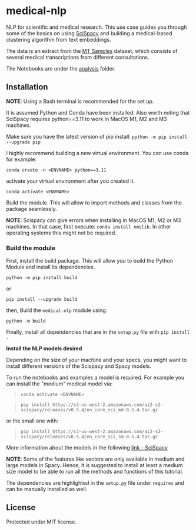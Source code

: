 # medical-nlp

NLP for scientific and medical research. This use case guides you through some of the basics on using [SciSpacy](https://allenai.github.io/scispacy/) and building a medical-based clustering algorithm from text embeddings. 

The data is an extract from the [MT Samples](https://mtsamples.com/) dataset, which consists of several medical transcriptions from different consultations. 

The Notebooks are under the [analysis](/analysis/) folder. 


## Installation 

**NOTE**: Using a Bash terminal is recommended for the set up. 

It is assumed Python and Conda have been installed. Also worth noting that SciSpacy requires python==3.11 to work in MacOS M1, M2 and M3 machines. 

Make sure you have the latest version of pip install: `python -m pip install --upgrade pip`

I highly recommend building a new virtual environment. You can use conda for example: 

`conda create -n <ENVNAME> python==3.11`

activate your virtual environment after you created it.

`conda activate <ENVNAME>`

Build the module. This will allow to import methods and classes from the package seamlessly.

**NOTE**: Scispacy can give errors when installing in MacOS M1, M2 or M3 machines. In that case, first execute:
`conda install nmslib`. In other operating systems this might not be required.

### Build the module

First, install the build package. This will allow you to build the Python Module and install its dependencies. 

`python -m pip install build`

or

`pip install --upgrade build`

then, Build the `medical-nlp` module using: 

`python -m build`

Finally, install all dependencies that are in the `setup.py` file with 
`pip install .`

**Install the NLP models desired** 

Depending on the size of your machine and your specs, you might want to install different versions of the Scispacy and Spacy models. 

To run the notebooks and examples a model is required. For example you can install the "medium" medical model via:

> `conda activate <ENVNAME>`

> `pip install https://s3-us-west-2.amazonaws.com/ai2-s2-scispacy/releases/v0.5.4/en_core_sci_md-0.5.4.tar.gz`

or the small one with:

> `pip install https://s3-us-west-2.amazonaws.com/ai2-s2-scispacy/releases/v0.5.4/en_core_sci_sm-0.5.4.tar.gz`

More information about the models in the following [link - SciSpacy](https://github.com/allenai/scispacy)

**NOTE**: Some of the features like vectors are only available in medium and large models in Spacy. Hence, it is suggested to install at least a medium size model to be able to run all the methods and functions of this tutorial.


The dependencies are highlighted in the `setup.py` file under `requires` and can be manually installed as well.

## License 

Protected under MIT license.

